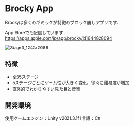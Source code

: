 # Brocky App

Brockyは多くのギミックが特徴のブロック崩しアプリです． 

App Storeでも配信しています．  
https://apps.apple.com/jp/app/brocky/id1644828094 

![Stage3_1242x2688](https://user-images.githubusercontent.com/119833019/205582361-757f21cb-dd83-4b76-b877-c682113b8968.png) 

## 特徴

- 全35ステージ
- 5ステージごとにゲーム性が大きく変化，徐々に難易度が増加
- 直感的でわかりやすい見た目と音楽

## 開発環境

使用ゲームエンジン：Unity v2021.3.1f1
言語：C#
